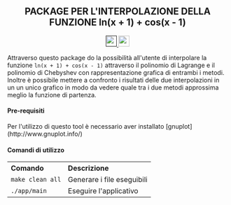 ﻿<h2 align="center"> PACKAGE PER L'INTERPOLAZIONE DELLA FUNZIONE ln(x + 1) + cos(x - 1) </h2>

<p align="center">
  <a href="">
  	<img src="https://img.shields.io/badge/Build-passing-blue.svg" height=25/>
  </a>
  <a href="https://github.com/riccardo-nigrelli/Interpolation/releases">
    <img src="https://img.shields.io/badge/Version-v0.1-e60026.svg" height=25/>
  </a>
</p>

Attraverso questo package do la possibilità all'utente di interpolare la funzione `ln(x + 1) + cos(x - 1)` attraverso il polinomio di Lagrange e il polinomio di Chebyshev con rappresentazione grafica di entrambi i metodi. Inoltre è possibile mettere a confronto i risultati delle due interpolazioni in un un unico grafico in modo da vedere quale tra i due metodi approssima meglio la funzione di partenza.

<h4> Pre-requisiti </h4>
Per l'utilizzo di questo tool è necessario aver installato [gnuplot](http://www.gnuplot.info/)

<h4> Comandi di utilizzo </h4>
<table>
  <tr align="left">
    <th>Comando</th>
    <th>Descrizione</th>
  </tr>
  <tr>
    <td><code>make clean all</code></td>
    <td>Generare i file eseguibili</td>
  </tr>
  <tr>
    <td><code>./app/main</code></td>
    <td>Eseguire l'applicativo</td>
  </tr>
</table>